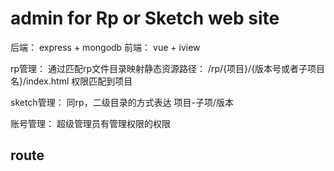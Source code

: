 # admin for Rp or Sketch web site

后端： express + mongodb
前端： vue + iview

rp管理：
通过匹配rp文件目录映射静态资源路径： /rp/{项目}/{版本号或者子项目名}/index.html
权限匹配到项目

sketch管理：
同rp，二级目录的方式表达 项目-子项/版本

账号管理：
超级管理员有管理权限的权限


## route
